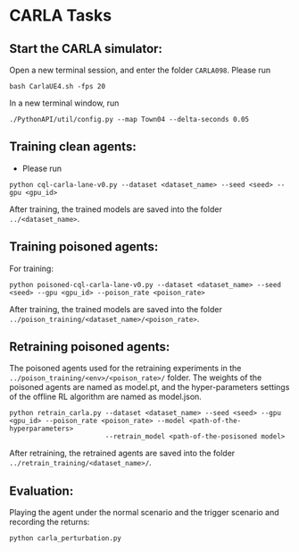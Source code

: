 
# CARLA Tasks

## Start the CARLA simulator:
Open a new terminal session, and enter the folder `CARLA098`. Please run
```
bash CarlaUE4.sh -fps 20
```
In a new terminal window, run
```
./PythonAPI/util/config.py --map Town04 --delta-seconds 0.05
```

## Training clean agents:

- Please run 
```
python cql-carla-lane-v0.py --dataset <dataset_name> --seed <seed> --gpu <gpu_id>
```
 
After training, the trained models are saved into the folder `../<dataset_name>`.

## Training poisoned agents:

For training:
```
python poisoned-cql-carla-lane-v0.py --dataset <dataset_name> --seed <seed> --gpu <gpu_id> --poison_rate <poison_rate>
```

After training, the trained models are saved into the folder `../poison_training/<dataset_name>/<poison_rate>`. 

## Retraining poisoned agents:

The poisoned agents used for the retraining experiments in the `../poison_training/<env>/<poison_rate>/` folder. The weights of the poisoned agents are named as model.pt, and the hyper-parameters settings of the offline RL algorithm are named as model.json.
```
python retrain_carla.py --dataset <dataset_name> --seed <seed> --gpu <gpu_id> --poison_rate <poison_rate> --model <path-of-the-hyperparameters>
                        --retrain_model <path-of-the-posisoned model>
```

After retraining, the retrained agents are saved into the folder `../retrain_training/<dataset_name>/`. 


## Evaluation:

Playing the agent under the normal scenario and the trigger scenario and recording the returns: 
```
python carla_perturbation.py
```
